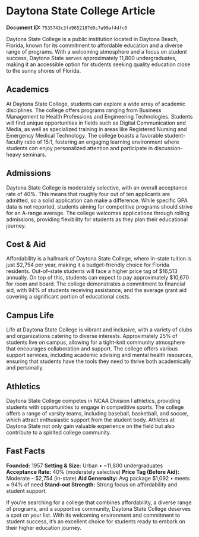 # Daytona State College Article

**Document ID:** `7535743c3fd9652187d0c7a99af4dfc0`

Daytona State College is a public institution located in Daytona Beach, Florida, known for its commitment to affordable education and a diverse range of programs. With a welcoming atmosphere and a focus on student success, Daytona State serves approximately 11,800 undergraduates, making it an accessible option for students seeking quality education close to the sunny shores of Florida.

## Academics
At Daytona State College, students can explore a wide array of academic disciplines. The college offers programs ranging from Business Management to Health Professions and Engineering Technologies. Students will find unique opportunities in fields such as Digital Communication and Media, as well as specialized training in areas like Registered Nursing and Emergency Medical Technology. The college boasts a favorable student-faculty ratio of 15:1, fostering an engaging learning environment where students can enjoy personalized attention and participate in discussion-heavy seminars.

## Admissions
Daytona State College is moderately selective, with an overall acceptance rate of 40%. This means that roughly four out of ten applicants are admitted, so a solid application can make a difference. While specific GPA data is not reported, students aiming for competitive programs should strive for an A-range average. The college welcomes applications through rolling admissions, providing flexibility for students as they plan their educational journey.

## Cost & Aid
Affordability is a hallmark of Daytona State College, where in-state tuition is just $2,754 per year, making it a budget-friendly choice for Florida residents. Out-of-state students will face a higher price tag of $16,513 annually. On top of this, students can expect to pay approximately $10,670 for room and board. The college demonstrates a commitment to financial aid, with 94% of students receiving assistance, and the average grant aid covering a significant portion of educational costs.

## Campus Life
Life at Daytona State College is vibrant and inclusive, with a variety of clubs and organizations catering to diverse interests. Approximately 25% of students live on campus, allowing for a tight-knit community atmosphere that encourages collaboration and support. The college offers various support services, including academic advising and mental health resources, ensuring that students have the tools they need to thrive both academically and personally.

## Athletics
Daytona State College competes in NCAA Division I athletics, providing students with opportunities to engage in competitive sports. The college offers a range of varsity teams, including baseball, basketball, and soccer, which attract enthusiastic support from the student body. Athletes at Daytona State not only gain valuable experience on the field but also contribute to a spirited college community.

## Fast Facts
**Founded:** 1957
**Setting & Size:** Urban • ~11,800 undergraduates
**Acceptance Rate:** 40% (moderately selective)
**Price Tag (Before Aid):** Moderate – $2,754 (in-state)
**Aid Generosity:** Avg package $1,092 • meets ≈ 94% of need
**Stand-out Strength:** Strong focus on affordability and student support.

If you’re searching for a college that combines affordability, a diverse range of programs, and a supportive community, Daytona State College deserves a spot on your list. With its welcoming environment and commitment to student success, it’s an excellent choice for students ready to embark on their higher education journey.
